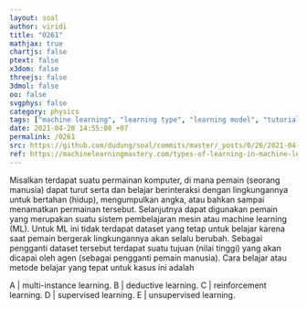 ```yaml
---
layout: soal
author: viridi
title: "0261"
mathjax: true
chartjs: false
ptext: false
x3dom: false
threejs: false
3dmol: false
oo: false
svgphys: false
category: physics
tags: ["machine learning", "learning type", "learning model", "tutorial-6", "fi3201", "2020-2"]
date: 2021-04-20 14:55:00 +07
permalink: /0261
src: https://github.com/dudung/soal/commits/master/_posts/0/26/2021-04-20-machine-learning-1.md
ref: https://machinelearningmastery.com/types-of-learning-in-machine-learning/
---
```

Misalkan terdapat suatu permainan komputer, di mana pemain (seorang manusia) dapat turut serta dan belajar berinteraksi dengan lingkungannya untuk bertahan (hidup), mengumpulkan angka, atau bahkan sampai menamatkan permainan tersebut. Selanjutnya dapat digunakan pemain yang merupakan suatu sistem pembelajaran mesin atau machine learning (ML). Untuk ML ini tidak terdapat dataset yang tetap untuk belajar karena saat pemain bergerak lingkungannya akan selalu berubah. Sebagai pengganti dataset tersebut terdapat suatu tujuan (nilai tinggi) yang akan dicapai oleh agen (sebagai pengganti pemain manusia). Cara belajar atau metode belajar yang tepat untuk kasus ini adalah

A | multi-instance learning.
B | deductive learning.
C | reinforcement learning.
D | supervised learning.
E | unsupervised learning.

